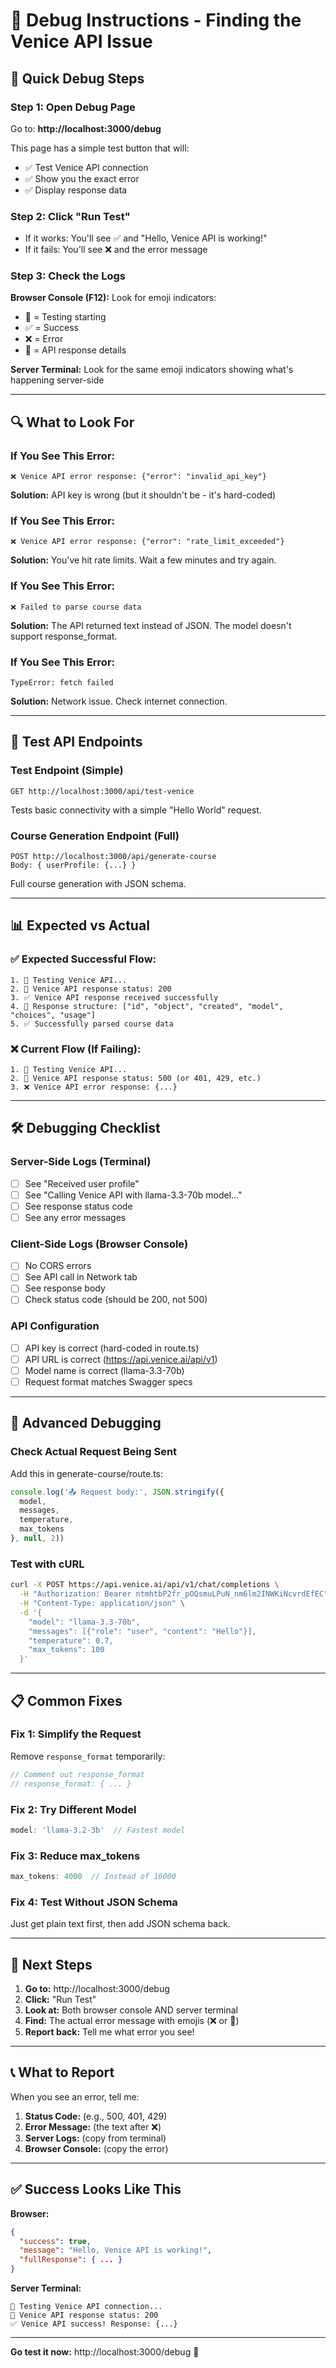 # 🔧 Debug Instructions - Finding the Venice API Issue

## 🎯 Quick Debug Steps

### Step 1: Open Debug Page
Go to: **http://localhost:3000/debug**

This page has a simple test button that will:
- ✅ Test Venice API connection
- ✅ Show you the exact error
- ✅ Display response data

### Step 2: Click "Run Test"
- If it works: You'll see ✅ and "Hello, Venice API is working!"
- If it fails: You'll see ❌ and the error message

### Step 3: Check the Logs

**Browser Console (F12):**
Look for emoji indicators:
- 🧪 = Testing starting
- ✅ = Success
- ❌ = Error
- 📡 = API response details

**Server Terminal:**
Look for the same emoji indicators showing what's happening server-side

---

## 🔍 What to Look For

### If You See This Error:
```
❌ Venice API error response: {"error": "invalid_api_key"}
```
**Solution:** API key is wrong (but it shouldn't be - it's hard-coded)

### If You See This Error:
```
❌ Venice API error response: {"error": "rate_limit_exceeded"}
```
**Solution:** You've hit rate limits. Wait a few minutes and try again.

### If You See This Error:
```
❌ Failed to parse course data
```
**Solution:** The API returned text instead of JSON. The model doesn't support response_format.

### If You See This Error:
```
TypeError: fetch failed
```
**Solution:** Network issue. Check internet connection.

---

## 🧪 Test API Endpoints

### Test Endpoint (Simple)
```
GET http://localhost:3000/api/test-venice
```
Tests basic connectivity with a simple "Hello World" request.

### Course Generation Endpoint (Full)
```
POST http://localhost:3000/api/generate-course
Body: { userProfile: {...} }
```
Full course generation with JSON schema.

---

## 📊 Expected vs Actual

### ✅ Expected Successful Flow:
```
1. 🧪 Testing Venice API...
2. 📡 Venice API response status: 200
3. ✅ Venice API response received successfully
4. 📄 Response structure: ["id", "object", "created", "model", "choices", "usage"]
5. ✅ Successfully parsed course data
```

### ❌ Current Flow (If Failing):
```
1. 🧪 Testing Venice API...
2. 📡 Venice API response status: 500 (or 401, 429, etc.)
3. ❌ Venice API error response: {...}
```

---

## 🛠️ Debugging Checklist

### Server-Side Logs (Terminal)
- [ ] See "Received user profile"
- [ ] See "Calling Venice API with llama-3.3-70b model..."
- [ ] See response status code
- [ ] See any error messages

### Client-Side Logs (Browser Console)
- [ ] No CORS errors
- [ ] See API call in Network tab
- [ ] See response body
- [ ] Check status code (should be 200, not 500)

### API Configuration
- [ ] API key is correct (hard-coded in route.ts)
- [ ] API URL is correct (https://api.venice.ai/api/v1)
- [ ] Model name is correct (llama-3.3-70b)
- [ ] Request format matches Swagger specs

---

## 🔎 Advanced Debugging

### Check Actual Request Being Sent
Add this in generate-course/route.ts:
```typescript
console.log('📤 Request body:', JSON.stringify({
  model,
  messages,
  temperature,
  max_tokens
}, null, 2))
```

### Test with cURL
```bash
curl -X POST https://api.venice.ai/api/v1/chat/completions \
  -H "Authorization: Bearer ntmhtbP2fr_pOQsmuLPuN_nm6lm2INWKiNcvrdEfEC" \
  -H "Content-Type: application/json" \
  -d '{
    "model": "llama-3.3-70b",
    "messages": [{"role": "user", "content": "Hello"}],
    "temperature": 0.7,
    "max_tokens": 100
  }'
```

---

## 📋 Common Fixes

### Fix 1: Simplify the Request
Remove `response_format` temporarily:
```typescript
// Comment out response_format
// response_format: { ... }
```

### Fix 2: Try Different Model
```typescript
model: 'llama-3.2-3b'  // Fastest model
```

### Fix 3: Reduce max_tokens
```typescript
max_tokens: 4000  // Instead of 16000
```

### Fix 4: Test Without JSON Schema
Just get plain text first, then add JSON schema back.

---

## 🎯 Next Steps

1. **Go to:** http://localhost:3000/debug
2. **Click:** "Run Test"
3. **Look at:** Both browser console AND server terminal
4. **Find:** The actual error message with emojis (❌ or 🚨)
5. **Report back:** Tell me what error you see!

---

## 📞 What to Report

When you see an error, tell me:

1. **Status Code:** (e.g., 500, 401, 429)
2. **Error Message:** (the text after ❌)
3. **Server Logs:** (copy from terminal)
4. **Browser Console:** (copy the error)

---

## ✅ Success Looks Like This

**Browser:**
```json
{
  "success": true,
  "message": "Hello, Venice API is working!",
  "fullResponse": { ... }
}
```

**Server Terminal:**
```
🧪 Testing Venice API connection...
📡 Venice API response status: 200
✅ Venice API success! Response: {...}
```

---

**Go test it now:** http://localhost:3000/debug 🚀

